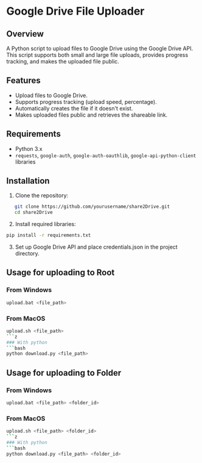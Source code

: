 # Google Drive File Uploader

## Overview

A Python script to upload files to Google Drive using the Google Drive API. This script supports both small and large file uploads, provides progress tracking, and makes the uploaded file public.

## Features

- Upload files to Google Drive.
- Supports progress tracking (upload speed, percentage).
- Automatically creates the file if it doesn't exist.
- Makes uploaded files public and retrieves the shareable link.

## Requirements

- Python 3.x
- `requests`, `google-auth`, `google-auth-oauthlib`, `google-api-python-client` libraries

## Installation

1. Clone the repository:
```bash
   git clone https://github.com/yourusername/share2Drive.git
   cd share2Drive
```
2. Install required libraries:
```bash
pip install -r requirements.txt
```
3. Set up Google Drive API and place credentials.json in the project directory.
## Usage for uploading to Root
### From Windows
```bash
upload.bat <file_path>
```
### From MacOS
```bash
upload.sh <file_path>
```z
### With python
```bash
python download.py <file_path>
```
## Usage for uploading to Folder
### From Windows
```bash
upload.bat <file_path> <folder_id>
```
### From MacOS
```bash
upload.sh <file_path> <folder_id>
```z
### With python
```bash
python download.py <file_path> <folder_id>
```
